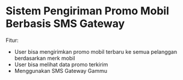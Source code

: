 # Sistem Pengiriman Promo Mobil Berbasis SMS Gateway

Fitur:
- User bisa mengirimkan promo mobil terbaru ke semua pelanggan berdasarkan merk mobil
- User bisa melihat data promo terkirim
- Menggunakan SMS Gateway Gammu
